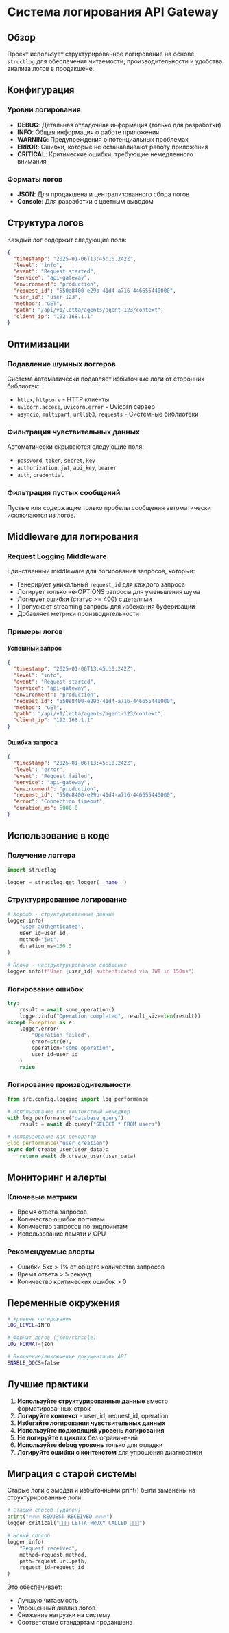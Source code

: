 # Система логирования API Gateway

## Обзор

Проект использует структурированное логирование на основе `structlog` для обеспечения читаемости, производительности и удобства анализа логов в продакшене.

## Конфигурация

### Уровни логирования

- **DEBUG**: Детальная отладочная информация (только для разработки)
- **INFO**: Общая информация о работе приложения
- **WARNING**: Предупреждения о потенциальных проблемах
- **ERROR**: Ошибки, которые не останавливают работу приложения
- **CRITICAL**: Критические ошибки, требующие немедленного внимания

### Форматы логов

- **JSON**: Для продакшена и централизованного сбора логов
- **Console**: Для разработки с цветным выводом

## Структура логов

Каждый лог содержит следующие поля:

```json
{
  "timestamp": "2025-01-06T13:45:10.242Z",
  "level": "info",
  "event": "Request started",
  "service": "api-gateway",
  "environment": "production",
  "request_id": "550e8400-e29b-41d4-a716-446655440000",
  "user_id": "user-123",
  "method": "GET",
  "path": "/api/v1/letta/agents/agent-123/context",
  "client_ip": "192.168.1.1"
}
```

## Оптимизации

### Подавление шумных логгеров

Система автоматически подавляет избыточные логи от сторонних библиотек:

- `httpx`, `httpcore` - HTTP клиенты
- `uvicorn.access`, `uvicorn.error` - Uvicorn сервер
- `asyncio`, `multipart`, `urllib3`, `requests` - Системные библиотеки

### Фильтрация чувствительных данных

Автоматически скрываются следующие поля:
- `password`, `token`, `secret`, `key`
- `authorization`, `jwt`, `api_key`, `bearer`
- `auth`, `credential`

### Фильтрация пустых сообщений

Пустые или содержащие только пробелы сообщения автоматически исключаются из логов.

## Middleware для логирования

### Request Logging Middleware

Единственный middleware для логирования запросов, который:

- Генерирует уникальный `request_id` для каждого запроса
- Логирует только не-OPTIONS запросы для уменьшения шума
- Логирует ошибки (статус >= 400) с деталями
- Пропускает streaming запросы для избежания буферизации
- Добавляет метрики производительности

### Примеры логов

#### Успешный запрос
```json
{
  "timestamp": "2025-01-06T13:45:10.242Z",
  "level": "info",
  "event": "Request started",
  "service": "api-gateway",
  "environment": "production",
  "request_id": "550e8400-e29b-41d4-a716-446655440000",
  "method": "GET",
  "path": "/api/v1/letta/agents/agent-123/context",
  "client_ip": "192.168.1.1"
}
```

#### Ошибка запроса
```json
{
  "timestamp": "2025-01-06T13:45:10.242Z",
  "level": "error",
  "event": "Request failed",
  "service": "api-gateway",
  "environment": "production",
  "request_id": "550e8400-e29b-41d4-a716-446655440000",
  "error": "Connection timeout",
  "duration_ms": 5000.0
}
```

## Использование в коде

### Получение логгера

```python
import structlog

logger = structlog.get_logger(__name__)
```

### Структурированное логирование

```python
# Хорошо - структурированные данные
logger.info(
    "User authenticated",
    user_id=user_id,
    method="jwt",
    duration_ms=150.5
)

# Плохо - неструктурированное сообщение
logger.info(f"User {user_id} authenticated via JWT in 150ms")
```

### Логирование ошибок

```python
try:
    result = await some_operation()
    logger.info("Operation completed", result_size=len(result))
except Exception as e:
    logger.error(
        "Operation failed",
        error=str(e),
        operation="some_operation",
        user_id=user_id
    )
    raise
```

### Логирование производительности

```python
from src.config.logging import log_performance

# Использование как контекстный менеджер
with log_performance("database_query"):
    result = await db.query("SELECT * FROM users")

# Использование как декоратор
@log_performance("user_creation")
async def create_user(user_data):
    return await db.create_user(user_data)
```

## Мониторинг и алерты

### Ключевые метрики

- Время ответа запросов
- Количество ошибок по типам
- Количество запросов по эндпоинтам
- Использование памяти и CPU

### Рекомендуемые алерты

- Ошибки 5xx > 1% от общего количества запросов
- Время ответа > 5 секунд
- Количество критических ошибок > 0

## Переменные окружения

```bash
# Уровень логирования
LOG_LEVEL=INFO

# Формат логов (json/console)
LOG_FORMAT=json

# Включение/выключение документации API
ENABLE_DOCS=false
```

## Лучшие практики

1. **Используйте структурированные данные** вместо форматированных строк
2. **Логируйте контекст** - user_id, request_id, operation
3. **Избегайте логирования чувствительных данных**
4. **Используйте подходящий уровень логирования**
5. **Не логируйте в циклах** без ограничений
6. **Используйте debug уровень** только для отладки
7. **Логируйте ошибки с контекстом** для упрощения диагностики

## Миграция с старой системы

Старые логи с эмодзи и избыточными print() были заменены на структурированные логи:

```python
# Старый способ (удален)
print("🔥🔥🔥 REQUEST RECEIVED 🔥🔥🔥")
logger.critical("🔵🔵🔵 LETTA PROXY CALLED 🔵🔵🔵")

# Новый способ
logger.info(
    "Request received",
    method=request.method,
    path=request.url.path,
    request_id=request_id
)
```

Это обеспечивает:
- Лучшую читаемость
- Упрощенный анализ логов
- Снижение нагрузки на систему
- Соответствие стандартам продакшена
